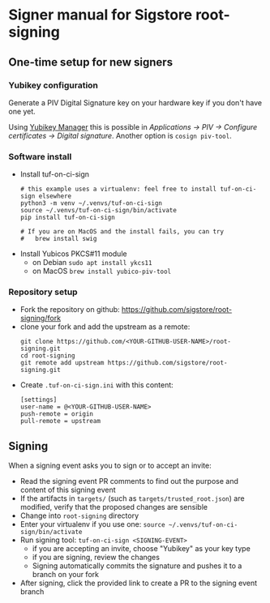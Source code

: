 # Signer manual for Sigstore root-signing

## One-time setup for new signers

### Yubikey configuration

Generate a PIV Digital Signature key on your hardware key if you don't have one yet.

Using [Yubikey Manager](https://www.yubico.com/support/download/yubikey-manager/)
this is possible in _Applications -> PIV -> Configure certificates -> Digital signature_.
Another option is `cosign piv-tool`.

### Software install

* Install tuf-on-ci-sign
  ```
  # this example uses a virtualenv: feel free to install tuf-on-ci-sign elsewhere
  python3 -m venv ~/.venvs/tuf-on-ci-sign
  source ~/.venvs/tuf-on-ci-sign/bin/activate
  pip install tuf-on-ci-sign

  # If you are on MacOS and the install fails, you can try
  #   brew install swig
  ```
* Install Yubicos PKCS#11 module
  * on Debian `sudo apt install ykcs11`
  * on MacOS `brew install yubico-piv-tool`

### Repository setup

* Fork the repository on github: https://github.com/sigstore/root-signing/fork
* clone your fork and add the upstream as a remote:
  ```
  git clone https://github.com/<YOUR-GITHUB-USER-NAME>/root-signing.git
  cd root-signing
  git remote add upstream https://github.com/sigstore/root-signing.git
  ```
* Create `.tuf-on-ci-sign.ini` with this content:
  ```
  [settings]
  user-name = @<YOUR-GITHUB-USER-NAME>
  push-remote = origin
  pull-remote = upstream
  ```

## Signing

When a signing event asks you to sign or to accept an invite:
* Read the signing event PR comments to find out the purpose and content of this signing event
* If the artifacts in `targets/` (such as `targets/trusted_root.json`) are modified, verify
  that the proposed changes are sensible
* Change into `root-signing` directory
* Enter your virtualenv if you use one: `source ~/.venvs/tuf-on-ci-sign/bin/activate`
* Run signing tool: `tuf-on-ci-sign <SIGNING-EVENT>`
  * if you are accepting an invite, choose "Yubikey" as your key type
  * if you are signing, review the changes
  * Signing automatically commits the signature and pushes it to a branch on your fork
* After signing, click the provided link to create a PR to the signing event branch
